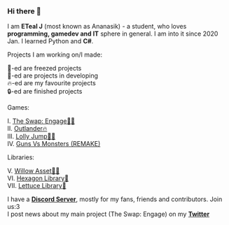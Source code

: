 ### Hi there 👋

I am <b>ETeal J</b> (most known as Ananasik) - a student, who loves <b>programming, gamedev and IT</b> sphere in general. I am into it since 2020 Jan. I learned Python and <b>C#</b>. 

Projects I am working on/I made:

🧊-ed are freezed projects<br>
🔨-ed are projects in developing<br>
🔥-ed are my favourite projects<br>
🔒-ed are finished projects <br>

Games:

I.    <a href="https://github.com/AnanasikDev/The_Swap_Engage_Public">The Swap: Engage🔨🔥</a><br/>
II.   <a href="https://github.com/AnanasikDev/Outlander">Outlander🔥</a><br/>
III.  <a href="https://github.com/AnanasikDev/LollyJump">Lolly Jump🧊🔥</a><br/>
IV.   <a href="https://github.com/AnanasikDev/Strategy">Guns Vs Monsters (REMAKE)</a><br/>
 
Libraries:

V.    <a href="https://github.com/AnanasikDev/Willow">Willow Asset🔨🔥</a><br/>
VI.   <a href="https://github.com/AnanasikDev/Hexagon">Hexagon Library🧊</a><br/>
VII.  <a href="https://github.com/AnanasikDev/Lettuce">Lettuce Library🧊</a><br/>

I have a <b><a href="https://discord.gg/HRB6KG8Xby">Discord Server</a></b>, mostly for my fans, friends and contributors. Join us:3<br/>
I post news about my main project (The Swap: Engage) on my <b><a href="https://twitter.com/Ananasi95910479">Twitter</a></b>

